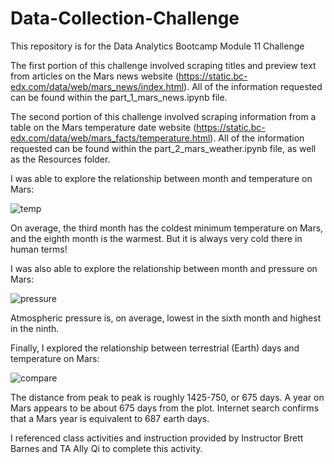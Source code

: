 # Data-Collection-Challenge
This repository is for the Data Analytics Bootcamp Module 11 Challenge

The first portion of this challenge involved scraping titles and preview text from articles on the Mars news website (https://static.bc-edx.com/data/web/mars_news/index.html). All of the information requested can be found within the part_1_mars_news.ipynb file.

The second portion of this challenge involved scraping information from a table on the Mars temperature date website (https://static.bc-edx.com/data/web/mars_facts/temperature.html). All of the information requested can be found within the part_2_mars_weather.ipynb file, as well as the Resources folder.

I was able to explore the relationship between month and temperature on Mars: 

![temp](Resources/temperature_bar.PNG)

On average, the third month has the coldest minimum temperature on Mars, and the eighth month is the warmest. But it is always very cold there in human terms!


I was also able to explore the relationship between month and pressure on Mars:

![pressure](Resources/pressure_bar.PNG)

Atmospheric pressure is, on average, lowest in the sixth month and highest in the ninth.


Finally, I explored the relationship between terrestrial (Earth) days and temperature on Mars:

![compare](Resources/temp_vs_earth_days.PNG)

The distance from peak to peak is roughly 1425-750, or 675 days. A year on Mars appears to be about 675 days from the plot. Internet search confirms that a Mars year is equivalent to 687 earth days.


I referenced class activities and instruction provided by Instructor Brett Barnes and TA Ally Qi to complete this activity.
